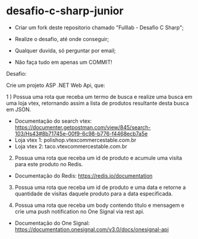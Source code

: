 # desafio-c-sharp-junior

- Criar um fork deste repositorio chamado "Fulllab - Desafio C Sharp";

- Realize o desafio, até onde conseguir;

- Qualquer duvida, só perguntar por email;

- Não faça tudo em apenas um COMMIT!

Desafio:

Crie um projeto ASP .NET Web Api, que:

1 ) Possua uma rota que receba um termo de busca e realize uma busca em uma loja vtex, retornando assim a lista de produtos resultante desta busca em JSON.

- Documentação do search vtex: https://documenter.getpostman.com/view/845/search-103/Hs43#8b71745e-00f9-6c98-b776-f4468ecb7a5e
- Loja vtex 1: polishop.vtexcommercestable.com.br
- Loja vtex 2: taco.vtexcommercestable.com.br


2) Possua uma rota que receba um id de produto e acumule uma visita para este produto no Redis.

- Documentação do Redis: https://redis.io/documentation


3) Possua uma rota que receba um id de produto e uma data e retorne a quantidade de visitas daquele produto para a data especificada.


4) Possua uma rota que receba um body contendo título e mensagem e crie uma push notification no One Signal via rest api.

- Documentação do One Signal: https://documentation.onesignal.com/v3.0/docs/onesignal-api
